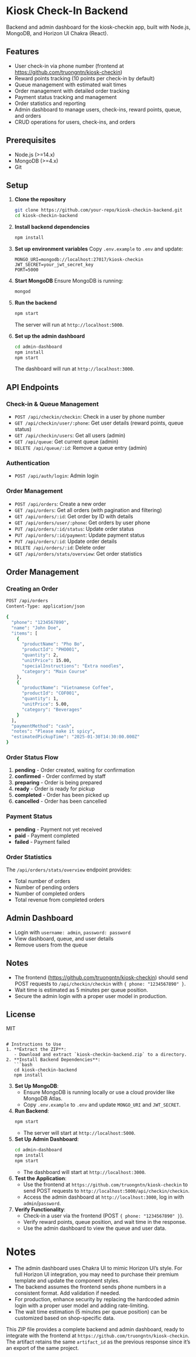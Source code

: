 # Kiosk Check-In Backend

Backend and admin dashboard for the kiosk-checkin app, built with Node.js, MongoDB, and Horizon UI Chakra (React).

## Features
- User check-in via phone number (frontend at https://github.com/truongntn/kiosk-checkin)
- Reward points tracking (10 points per check-in by default)
- Queue management with estimated wait times
- Order management with detailed order tracking
- Payment status tracking and management
- Order statistics and reporting
- Admin dashboard to manage users, check-ins, reward points, queue, and orders
- CRUD operations for users, check-ins, and orders

## Prerequisites
- Node.js (>=14.x)
- MongoDB (>=4.x)
- Git

## Setup

1. **Clone the repository**
   ```bash
   git clone https://github.com/your-repo/kiosk-checkin-backend.git
   cd kiosk-checkin-backend
   ```

2. **Install backend dependencies**
   ```bash
   npm install
   ```

3. **Set up environment variables**
   Copy `.env.example` to `.env` and update:
   ```env
   MONGO_URI=mongodb://localhost:27017/kiosk-checkin
   JWT_SECRET=your_jwt_secret_key
   PORT=5000
   ```

4. **Start MongoDB**
   Ensure MongoDB is running:
   ```bash
   mongod
   ```

5. **Run the backend**
   ```bash
   npm start
   ```
   The server will run at `http://localhost:5000`.

6. **Set up the admin dashboard**
   ```bash
   cd admin-dashboard
   npm install
   npm start
   ```
   The dashboard will run at `http://localhost:3000`.

## API Endpoints

### Check-in & Queue Management
- `POST /api/checkin/checkin`: Check in a user by phone number
- `GET /api/checkin/user/:phone`: Get user details (reward points, queue status)
- `GET /api/checkin/users`: Get all users (admin)
- `GET /api/queue`: Get current queue (admin)
- `DELETE /api/queue/:id`: Remove a queue entry (admin)

### Authentication
- `POST /api/auth/login`: Admin login

### Order Management
- `POST /api/orders`: Create a new order
- `GET /api/orders`: Get all orders (with pagination and filtering)
- `GET /api/orders/:id`: Get order by ID with details
- `GET /api/orders/user/:phone`: Get orders by user phone
- `PUT /api/orders/:id/status`: Update order status
- `PUT /api/orders/:id/payment`: Update payment status
- `PUT /api/orders/:id`: Update order details
- `DELETE /api/orders/:id`: Delete order
- `GET /api/orders/stats/overview`: Get order statistics

## Order Management

### Creating an Order
```bash
POST /api/orders
Content-Type: application/json

{
  "phone": "1234567890",
  "name": "John Doe",
  "items": [
    {
      "productName": "Pho Bo",
      "productId": "PHO001",
      "quantity": 2,
      "unitPrice": 15.00,
      "specialInstructions": "Extra noodles",
      "category": "Main Course"
    },
    {
      "productName": "Vietnamese Coffee",
      "productId": "COF001",
      "quantity": 1,
      "unitPrice": 5.00,
      "category": "Beverages"
    }
  ],
  "paymentMethod": "cash",
  "notes": "Please make it spicy",
  "estimatedPickupTime": "2025-01-30T14:30:00.000Z"
}
```

### Order Status Flow
1. **pending** - Order created, waiting for confirmation
2. **confirmed** - Order confirmed by staff
3. **preparing** - Order is being prepared
4. **ready** - Order is ready for pickup
5. **completed** - Order has been picked up
6. **cancelled** - Order has been cancelled

### Payment Status
- **pending** - Payment not yet received
- **paid** - Payment completed
- **failed** - Payment failed

### Order Statistics
The `/api/orders/stats/overview` endpoint provides:
- Total number of orders
- Number of pending orders
- Number of completed orders
- Total revenue from completed orders

## Admin Dashboard
- Login with `username: admin`, `password: password`
- View dashboard, queue, and user details
- Remove users from the queue

## Notes
- The frontend (https://github.com/truongntn/kiosk-checkin) should send POST requests to `/api/checkin/checkin` with `{ phone: "1234567890" }`.
- Wait time is estimated as 5 minutes per queue position.
- Secure the admin login with a proper user model in production.

## License
MIT
```

# Instructions to Use
1. **Extract the ZIP**:
   - Download and extract `kiosk-checkin-backend.zip` to a directory.
2. **Install Backend Dependencies**:
   ```bash
   cd kiosk-checkin-backend
   npm install
   ```
3. **Set Up MongoDB**:
   - Ensure MongoDB is running locally or use a cloud provider like MongoDB Atlas.
   - Copy `.env.example` to `.env` and update `MONGO_URI` and `JWT_SECRET`.
4. **Run Backend**:
   ```bash
   npm start
   ```
   - The server will start at `http://localhost:5000`.
5. **Set Up Admin Dashboard**:
   ```bash
   cd admin-dashboard
   npm install
   npm start
   ```
   - The dashboard will start at `http://localhost:3000`.
6. **Test the Application**:
   - Use the frontend at `https://github.com/truongntn/kiosk-checkin` to send POST requests to `http://localhost:5000/api/checkin/checkin`.
   - Access the admin dashboard at `http://localhost:3000`, log in with `admin`/`password`.
7. **Verify Functionality**:
   - Check-in a user via the frontend (POST `{ phone: "1234567890" }`).
   - Verify reward points, queue position, and wait time in the response.
   - Use the admin dashboard to view the queue and user data.

# Notes
- The admin dashboard uses Chakra UI to mimic Horizon UI’s style. For full Horizon UI integration, you may need to purchase their premium template and update the component styles.
- The backend assumes the frontend sends phone numbers in a consistent format. Add validation if needed.
- For production, enhance security by replacing the hardcoded admin login with a proper user model and adding rate-limiting.
- The wait time estimation (5 minutes per queue position) can be customized based on shop-specific data.

This ZIP file provides a complete backend and admin dashboard, ready to integrate with the frontend at `https://github.com/truongntn/kiosk-checkin`. The artifact retains the same `artifact_id` as the previous response since it’s an export of the same project.